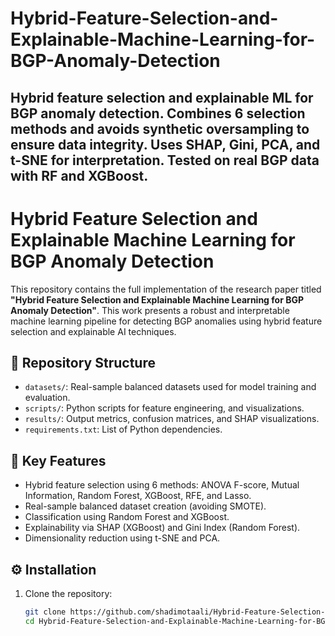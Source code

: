 # Hybrid-Feature-Selection-and-Explainable-Machine-Learning-for-BGP-Anomaly-Detection
Hybrid feature selection and explainable ML for BGP anomaly detection. Combines 6 selection methods and avoids synthetic oversampling to ensure data integrity. Uses SHAP, Gini, PCA, and t-SNE for interpretation. Tested on real BGP data with RF and XGBoost.
-------------------------------------------------------------------------------------------------------------------------------------------------------------------
# Hybrid Feature Selection and Explainable Machine Learning for BGP Anomaly Detection

This repository contains the full implementation of the research paper titled **"Hybrid Feature Selection and Explainable Machine Learning for BGP Anomaly Detection"**. This work presents a robust and interpretable machine learning pipeline for detecting BGP anomalies using hybrid feature selection and explainable AI techniques.

## 📂 Repository Structure

- `datasets/`: Real-sample balanced datasets used for model training and evaluation.
- `scripts/`: Python scripts for feature engineering, and visualizations.
- `results/`: Output metrics, confusion matrices, and SHAP visualizations.
- `requirements.txt`: List of Python dependencies.

## 📌 Key Features

- Hybrid feature selection using 6 methods: ANOVA F-score, Mutual Information, Random Forest, XGBoost, RFE, and Lasso.
- Real-sample balanced dataset creation (avoiding SMOTE).
- Classification using Random Forest and XGBoost.
- Explainability via SHAP (XGBoost) and Gini Index (Random Forest).
- Dimensionality reduction using t-SNE and PCA.

## ⚙️ Installation

1. Clone the repository:
   ```bash
   git clone https://github.com/shadimotaali/Hybrid-Feature-Selection-and-Explainable-Machine-Learning-for-BGP-Anomaly-Detection.git
   cd Hybrid-Feature-Selection-and-Explainable-Machine-Learning-for-BGP-Anomaly-Detection
